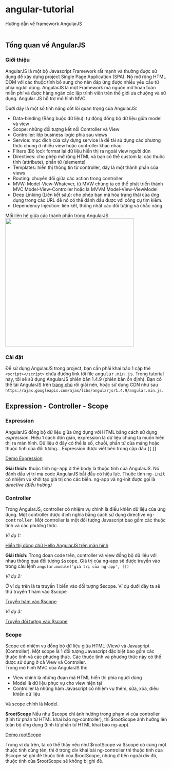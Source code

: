# angular-tutorial
Hướng dẫn về framework AngularJS <br /><br />
## Tổng quan về AngularJS
### Giới thiệu
AngularJS là một bộ Javascript Framework rất mạnh và thường được sử dụng để xây dựng project Single Page Application (SPA). Nó mở rộng HTML DOM với các thuộc tính bổ sung cho nên đáp ứng được nhiều yêu cầu từ phía người dùng. AngularJS là một Framework mã nguồn mở hoàn toàn miễn phí và được hàng ngàn các lập trình viên trên thế giới ưa chuộng và sử dụng. Angular JS hỗ trợ mô hình MVC.

Dưới đây là một số tính năng cốt lõi quan trọng của AngularJS:
- Data-binding (Ràng buộc dữ liệu): tự động đồng bộ dữ liệu giữa model và view
- Scope: những đối tượng kết nối Controller và View
- Controller: lớp business logic phía sau views
- Service: mục đích của xây dựng service là để tái sử dụng các phương thức chung ở nhiều view hoặc controller khác nhau
- Filters (Bộ lọc): format lại dữ liệu hiển thị ra ngoài view người dùn
- Directives: cho phép mở rộng HTML và bạn có thể custom lại các thuộc tính (attribute), phần tử (elements)
- Templates: hiển thị thông tin từ controller, đây là một thành phần của views
- Routing: chuyển đổi giữa các action trong controller
- MVW: Model-View-Whatever, từ MVW chúng ta có thể phát triển thành MVC Model-View-Controller hoặc là MVVM Model-View-ViewModel
- Deep Linking (Liên kết sâu): cho phép bạn mã hóa trạng thái của ứng dụng trong các URL để nó có thể đánh dấu được với công cụ tìm kiếm.
- Dependency Injection: liên kết, thống nhất các đối tượng và chắc năng.

Mối liên hệ giữa các thành phần trong AngularJS <br />
<img src="https://s3.amazonaws.com/classconnection/362/flashcards/6692362/png/screen_shot_2014-12-23_at_70514_pm-14A7A42335A47DBBC08.png" width="400">

### Cài đặt
Để sử dụng AngularJS trong project, bạn cần phải khai báo 1 cặp thẻ `<script></script>` chứa đường link tới file <kbd>angular.min.js</kbd>. Trong tutorial này, tôi sẽ sử dụng AngularJS phiên bản 1.4.9 (phiên bản ổn định). Bạn có thể tải AngularJS trên [trang chủ](https://angularjs.org/) rồi giải nén, hoặc sử dụng CDN như sau `https://ajax.googleapis.com/ajax/libs/angularjs/1.4.9/angular.min.js`.

## Expression - Controller - Scope
### Expression
AngularJS đồng bộ dữ liệu giữa ứng dụng với HTML bằng cách sử dụng _expression_. Hiểu 1 cách đơn giản, expression là dữ liệu chúng ta muốn hiển thị ra màn hình. Dữ liệu ở đây có thể là số, chuỗi, phần tử của mảng hoặc thuộc tính của đối tượng... 
Expression được viết bên trong cặp dấu {{ }} 

[Demo Expression](https://github.com/ntaback26/angular-tutorial/blob/master/expression.html)

**Giải thích:** thuộc tính <kbd>ng-app</kbd> ở thẻ body là thuộc tính của AngularJS. Nó đánh dấu vị trí mà code AngularJS bắt đầu có hiệu lực. Thuộc tính <kbd>ng-init</kbd> có nhiệm vụ khởi tạo giá trị cho các biến. ng-app và ng-init được gọi là _directive (điều hướng)_

### Controller
Trong AngularJS, controller có nhiệm vụ chính là điều khiển dữ liệu của ứng dụng. Một controller được định nghĩa bằng cách sử dụng directive <kbd>ng-controller</kbd>. Một controller là một đối tượng Javascript bao gồm các thuộc tính và các phương thức.

_Ví dụ 1:_

[Hiển thị dòng chữ Hello AngularJS trên màn hình](https://github.com/ntaback26/angular-tutorial/blob/master/controller/variable.html)

**Giải thích:** Trong đoạn code trên, controller và view đồng bộ dữ liệu với nhau thông qua đối tượng <kbd>$scope</kbd>. Giá trị của ng-app sẽ được truyền vào trong câu lệnh `angular.module('giá trị của ng-app', [])`

_Ví dụ 2:_

Ở ví dụ trên là ta truyền 1 biến vào đối tượng $scope. Ví dụ dưới đây ta sẽ thử truyền 1 hàm vào $scope

[Truyền hàm vào $scope](https://github.com/ntaback26/angular-tutorial/blob/master/controller/function.html)

_Ví dụ 3:_

[Truyền đối tượng vào $scope](https://github.com/ntaback26/angular-tutorial/blob/master/controller/object.html)

### Scope
Scope có nhiệm vụ đồng bộ dữ liệu giữa HTML (View) và Javascript (Controller). Một scope là 1 đối tượng Javascript đặc biệt bao gồm các thuộc tính và các phương thức. Các thuộc tính và phương thức này có thể được sử dụng ở cả View và Controller.<br />
Trong mô hình MVC của AngularJS thì:
- View chính là những đoạn mã HTML hiển thị phía người dùng
- Model là dữ liệu phục vụ cho view hiện tại
- Controller là những hàm Javascript có nhiệm vụ thêm, sửa, xóa, điều khiển dữ liệu

Và scope chính là Model. 

**$rootScope**
Nếu như $scope chỉ ảnh hưởng trong phạm vi của controller (tính từ phần tử HTML khai báo ng-controller), thì $rootScope ảnh hưởng lên toàn bộ ứng dụng (tính từ phần tử HTML khai báo ng-app).

[Demo rootScope](https://github.com/ntaback26/angular-tutorial/blob/master/scope/rootScope.html)

Trong ví dụ trên, ta có thể thấy nếu như $rootScope và $scope có cùng một thuộc tính cùng tên, thì ở trong div khai bái ng-controller thì thuộc tính của $scope sẽ ghi đè thuộc tính của $rootScope, nhưng ở bên ngoài div đó, thuộc tính của $rootScope sẽ không bị ghi đè.   